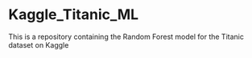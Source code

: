 # Kaggle_Titanic_ML
This is a repository containing the Random Forest model for the Titanic dataset on Kaggle
